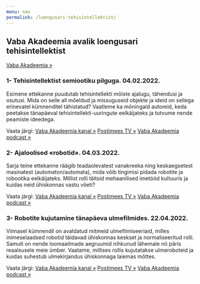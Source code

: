 ```yaml
---
menu: nav
permalink: /loengusari-tehisintellektist/
---
```


## Vaba Akadeemia avalik loengusari tehisintellektist

[Vaba Akadeemia »](https://www.vabaakadeemia.ee/)

### 1- Tehisintellektist semiootiku pilguga. 04.02.2022.
Esimene ettekanne puudutab tehisintellekti mõiste ajalugu, tähendusi ja osutusi. Mida on selle all mõeldud ja missuguseid objekte ja ideid on sellega erinevatel kümnenditel tähistatud? Vaatleme ka mõningaid autoreid, keda peetakse tänapäeval tehisintellekti-uuringute eelkäijateks ja tutvume nende peamiste ideedega.

Vaata järgi: [Vaba Akadeemia kanal »](https://youtu.be/gEoEBE7qHgY) [Postimees TV »](https://teadus.postimees.ee/7443757/vaba-akadeemia-loeng-auli-viidalepp-tehisintellektist-semiootiku-pilguga) [Vaba Akadeemia podcast »](https://postimees.pleier.ee/podcast/vaba-akadeemia/127005)


### 2- Ajaloolised «robotid». 04.03.2022.
Sarja teine ettekanne räägib teadaolevatest vanakreeka ning keskaegsetest masinatest (automaton/automata), mida võib tingimisi pidada robotite ja robootika eelkäijateks. Millist rolli täitsid mehaanilised imetööd kultuuris ja kuidas neid ühiskonnas vastu võeti?

Vaata järgi: [Vaba Akadeemia kanal »](https://youtu.be/Ii0nrxOD3AM) [Postimees TV »](https://teadus.postimees.ee/7467658/auli-viidalepp-ajaloolised-robotid) [Vaba Akadeemia podcast »](https://postimees.pleier.ee/podcast/vaba-akadeemia/127008)


### 3- Robotite kujutamine tänapäeva ulmefilmides. 22.04.2022.
Viimasel kümnendil on avaldatud mitmeid ulmefilmiseeriaid, milles inimeselaadsed robotid täidavad ühiskonnas keskset ja normaliseeritud rolli. Samuti on nende loomaailmade aegruumid nihkunud lähemale nö päris reaalsusele meie ümber. Vaatame, millises rollis kujutatakse ulmeroboteid ja kuidas suhestub ulmekirjandus ühiskonnaga laiemas mõttes.

Vaata järgi: [Vaba Akadeemia kanal »](https://youtu.be/zYtZiJ1bcMI) [Postimees TV »](https://teadus.postimees.ee/7504328/vaba-akadeemia-loeng-auli-viidalepp-robotite-kujutamine-tanapaeva-ulmefilmides) [Vaba Akadeemia podcast »](https://postimees.pleier.ee/podcast/vaba-akadeemia/126639)